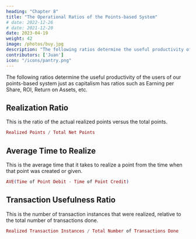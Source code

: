 ```yaml
---
heading: "Chapter 8"
title: "The Operational Ratios of the Points-based System"
# date: 2022-12-26
# date: 2021-12-20
date: 2023-04-19
weight: 42
image: /photos/buy.jpg
description: "The following ratios determine the useful productivity of the users of our points-based system just as capitalism has ratios such as Earning per Share, ROI, Return on Assets, etc."
contributors: ['Juan']
icon: "/icons/pantry.png"
---
```



<!-- For the past few months, we have been testing the operations of our proposed points-based economic system.  -->


The following ratios determine the useful productivity of the users of our points-based system just as capitalism has ratios such as Earning per Share, ROI, Return on Assets, etc. 

## Realization Ratio

This is the ratio of the actual realized points versus the total points. 

```elixir
Realized Points / Total Net Points 
```

## Average Time to Realize  

This is the average time that it takes to realize a point from the time when that point was created or given. 

```elixir
AVE(Time of Point Debit - Time of Point Credit) 
```

## Transaction Usefulness Ratio  

This is the number of transaction instances that were realized, relative to the total number of transactions done. 


```elixir
Realized Transaction Instances / Total Number of Transactions Done 
```

